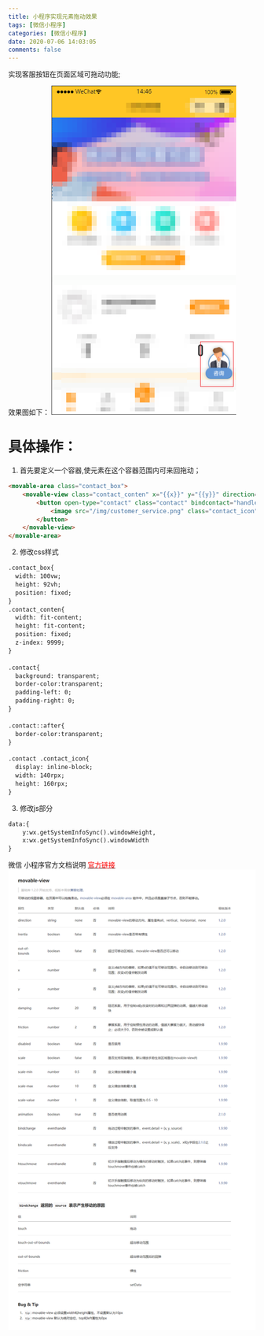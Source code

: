 ```yaml
---
title: 小程序实现元素拖动效果
tags: [微信小程序]
categories: [微信小程序]
date: 2020-07-06 14:03:05
comments: false
---
```


实现客服按钮在页面区域可拖动功能;
<!-- more -->

效果图如下：
![](/images/2020-07-06_144728.png)

# 具体操作：

1. 首先要定义一个容器,使元素在这个容器范围内可来回拖动；
```html
<movable-area class="contact_box">
    <movable-view class="contact_conten" x="{{x}}" y="{{y}}" direction="vertical">
        <button open-type="contact" class="contact" bindcontact="handleContact">
            <image src="/img/customer_service.png" class="contact_icon"></image>
        </button>
    </movable-view>
</movable-area>
```

2. 修改css样式
```html
.contact_box{
  width: 100vw;
  height: 92vh;
  position: fixed; 
}
.contact_conten{
  width: fit-content;
  height: fit-content; 
  position: fixed; 
  z-index: 9999;
}

.contact{
  background: transparent;
  border-color:transparent;
  padding-left: 0;
  padding-right: 0;
}

.contact::after{
  border-color:transparent;
}

.contact .contact_icon{
  display: inline-block;
  width: 140rpx;
  height: 160rpx;
}
```

3. 修改js部分
```html
data:{
    y:wx.getSystemInfoSync().windowHeight,
    x:wx.getSystemInfoSync().windowWidth
}
```
微信 小程序官方文档说明
[<font color="red">官方链接</font>](https://developers.weixin.qq.com/miniprogram/dev/component/movable-view.html)
![](/images/2020-07-06_151027.png)
